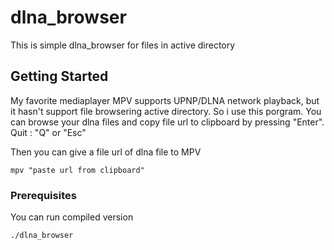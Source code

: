 # dlna_browser
This is simple dlna_browser for files in active directory

## Getting Started

My favorite mediaplayer MPV supports UPNP/DLNA network playback, but it hasn't support file browsering active directory. So i use this porgram.
You can browse your dlna files and copy file url to clipboard by pressing "Enter".
Quit : "Q" or "Esc"

Then you can give a file url of dlna file to MPV

```
mpv "paste url from clipboard"
```


### Prerequisites

You can run compiled version

```
./dlna_browser
```

